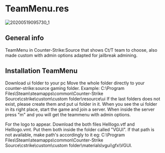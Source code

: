 # TeamMenu.res

![20200519095730_1](https://user-images.githubusercontent.com/10328699/82300545-4aba2700-99b7-11ea-817b-d97eb140e66a.jpg)





## General info

TeamMenu in Counter-Strike:Source that shows Ct/T team to choose, also made custom with admin options adapted for jailbreak admining.

## Installation TeamMenu

Download ui folder to your pc
Move the whole folder directly to your counter-strike:source gaming folder.
Example: C:\Program Files\Steam\steamapps\common\Counter-Strike Source\cstrike\custom\custom folder\resource\ui
If the last folders does not exist, please create them and put ui folder in it.
When you see the ui folder in its right place, start the game and join a server.
When inside the server press "m" and you will get the teammenu with admin options.

For the logo to appear. Download the both files Helllogo.vtf and Helllogo.vmt. Put them both inside the folder called "VGUI". If that path is not available, make path's accordingly to it eg: C:\Program Files\Steam\steamapps\common\Counter-Strike Source\cstrike\custom\custom folder\materials\vgui\gfx\VGUI.





